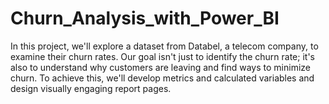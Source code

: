 # Churn_Analysis_with_Power_BI
In this project, we'll explore a dataset from Databel, a telecom company, to examine their churn rates. Our goal isn't just to identify the churn rate; it's also to understand why customers are leaving and find ways to minimize churn. To achieve this, we'll develop metrics and calculated variables and design visually engaging report pages.
